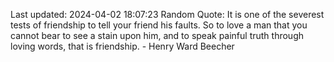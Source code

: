 Last updated: 2024-04-02 18:07:23
Random Quote: It is one of the severest tests of friendship to tell your friend his faults. So to love a man that you cannot bear to see a stain upon him, and to speak painful truth through loving words, that is friendship. - Henry Ward Beecher